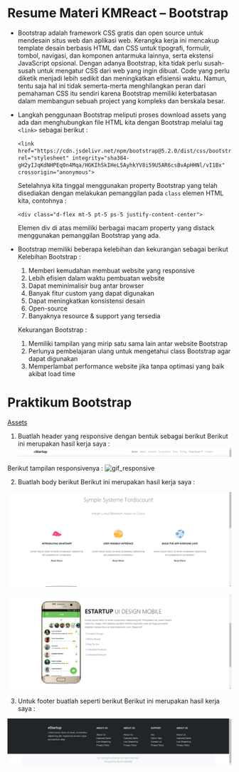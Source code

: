 # Resume Materi KMReact – Bootstrap
- Bootstrap adalah framework CSS gratis dan open source untuk mendesain situs web dan aplikasi web. Kerangka kerja ini mencakup template desain berbasis HTML dan CSS untuk tipografi, formulir, tombol, navigasi, dan komponen antarmuka lainnya, serta  ekstensi JavaScript opsional. Dengan adanya Bootstrap, kita tidak perlu susah-susah untuk mengatur CSS dari web yang ingin dibuat. Code yang perlu diketik menjadi lebih sedikit dan meningkatkan efisiensi waktu. Namun, tentu saja hal ini tidak semerta-merta menghilangkan peran dari pemahaman CSS itu sendiri karena Bootstrap memiliki keterbatasan dalam membangun sebuah project yang kompleks dan berskala besar.

- Langkah penggunaan Bootstrap meliputi proses download assets yang ada dan menghubungkan file HTML kita dengan Bootstrap melalui tag `<link>` sebagai berikut :
  ```
  <link href="https://cdn.jsdelivr.net/npm/bootstrap@5.2.0/dist/css/bootstrap.min.css" rel="stylesheet" integrity="sha384-gH2yIJqKdNHPEq0n4Mqa/HGKIhSkIHeL5AyhkYV8i59U5AR6csBvApHHNl/vI1Bx" crossorigin="anonymous">
  ```
  Setelahnya kita tinggal menggunakan property Bootstrap yang telah disediakan dengan melakukan pemanggilan pada `class` elemen HTML kita, contohnya :
  ```
  <div class="d-flex mt-5 pt-5 ps-5 justify-content-center">
  ```
  Elemen div di atas memiliki berbagai macam property yang distack menggunakan pemanggilan Bootstrap yang ada.
 
- Bootstrap memiliki beberapa kelebihan dan kekurangan sebagai berikut
  Kelebihan Bootstrap :
  1. Memberi kemudahan membuat website yang responsive
  2. Lebih efisien dalam waktu pembuatan website
  3. Dapat meminimalisir bug antar browser
  4. Banyak fitur custom yang dapat digunakan
  5. Dapat meningkatkan konsistensi desain
  6. Open-source
  7. Banyaknya resource & support yang tersedia

  Kekurangan Bootstrap :
  1. Memiliki tampilan yang mirip satu sama lain antar website Bootstrap
  2. Perlunya pembelajaran ulang untuk mengetahui class Bootstrap agar dapat digunakan
  3. Memperlambat performance website jika tanpa optimasi yang baik akibat load time



# Praktikum Bootstrap

[Assets](https://drive.google.com/drive/folders/1_RAwdOyJrOm2msEmOCUtlVOmjzt7jXkL?usp=sharing)

1. Buatlah header yang responsive dengan bentuk sebagai berikut
Berikut ini merupakan hasil kerja saya :
  ![ss header](https://github.com/m-mustakim-surya/react_m-mustakim-surya/blob/07_Bootstrap/07_Bootstrap/screenshots/1_header.PNG)
  
  Berikut tampilan responsivenya :
  ![gif_responsive](https://github.com/m-mustakim-surya/react_m-mustakim-surya/blob/07_Bootstrap/07_Bootstrap/screenshots/responsive.gif)


2. Buatlah body berikut
Berikut ini merupakan hasil kerja saya :
  
  ![ss body-a](https://github.com/m-mustakim-surya/react_m-mustakim-surya/blob/07_Bootstrap/07_Bootstrap/screenshots/2_body-a.PNG)
  
  ![ss body-b](https://github.com/m-mustakim-surya/react_m-mustakim-surya/blob/07_Bootstrap/07_Bootstrap/screenshots/2_body-b.PNG)

3. Untuk footer buatlah seperti berikut
Berikut ini merupakan hasil kerja saya :
  
  ![ss_footer](https://github.com/m-mustakim-surya/react_m-mustakim-surya/blob/07_Bootstrap/07_Bootstrap/screenshots/3_footer.PNG)

